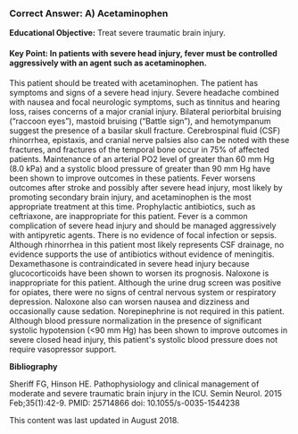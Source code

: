 
### Correct Answer: A) Acetaminophen 

**Educational Objective:** Treat severe traumatic brain injury.

#### **Key Point:** In patients with severe head injury, fever must be controlled aggressively with an agent such as acetaminophen.

This patient should be treated with acetaminophen. The patient has symptoms and signs of a severe head injury. Severe headache combined with nausea and focal neurologic symptoms, such as tinnitus and hearing loss, raises concerns of a major cranial injury. Bilateral periorbital bruising (“raccoon eyes”), mastoid bruising (“Battle sign”), and hemotympanum suggest the presence of a basilar skull fracture. Cerebrospinal fluid (CSF) rhinorrhea, epistaxis, and cranial nerve palsies also can be noted with these fractures, and fractures of the temporal bone occur in 75% of affected patients. Maintenance of an arterial PO2 level of greater than 60 mm Hg (8.0 kPa) and a systolic blood pressure of greater than 90 mm Hg have been shown to improve outcomes in these patients. Fever worsens outcomes after stroke and possibly after severe head injury, most likely by promoting secondary brain injury, and acetaminophen is the most appropriate treatment at this time.
Prophylactic antibiotics, such as ceftriaxone, are inappropriate for this patient. Fever is a common complication of severe head injury and should be managed aggressively with antipyretic agents. There is no evidence of focal infection or sepsis. Although rhinorrhea in this patient most likely represents CSF drainage, no evidence supports the use of antibiotics without evidence of meningitis.
Dexamethasone is contraindicated in severe head injury because glucocorticoids have been shown to worsen its prognosis.
Naloxone is inappropriate for this patient. Although the urine drug screen was positive for opiates, there were no signs of central nervous system or respiratory depression. Naloxone also can worsen nausea and dizziness and occasionally cause sedation.
Norepinephrine is not required in this patient. Although blood pressure normalization in the presence of significant systolic hypotension (<90 mm Hg) has been shown to improve outcomes in severe closed head injury, this patient's systolic blood pressure does not require vasopressor support.

**Bibliography**

Sheriff FG, Hinson HE. Pathophysiology and clinical management of moderate and severe traumatic brain injury in the ICU. Semin Neurol. 2015 Feb;35(1):42-9. PMID: 25714866 doi: 10.1055/s-0035-1544238

This content was last updated in August 2018.